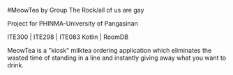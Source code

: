 #MeowTea by Group The Rock/all of us are gay

Project for PHINMA-University of Pangasinan

ITE300 | ITE298 | ITE083
Kotlin | RoomDB

MeowTea is a "kiosk" milktea ordering application which eliminates the wasted time of standing in a line and instantly giving away what you want to drink.

